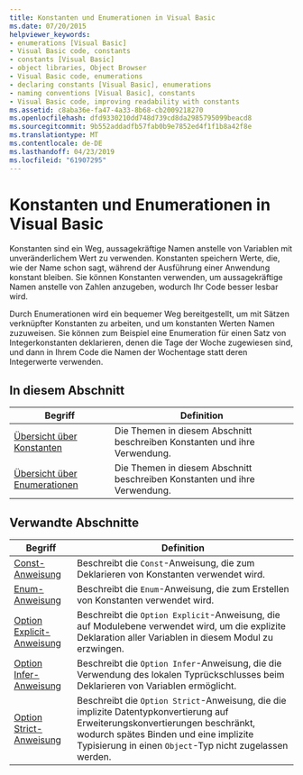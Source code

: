 ```yaml
---
title: Konstanten und Enumerationen in Visual Basic
ms.date: 07/20/2015
helpviewer_keywords:
- enumerations [Visual Basic]
- Visual Basic code, constants
- constants [Visual Basic]
- object libraries, Object Browser
- Visual Basic code, enumerations
- declaring constants [Visual Basic], enumerations
- naming conventions [Visual Basic], constants
- Visual Basic code, improving readability with constants
ms.assetid: c8aba36e-fa47-4a33-8b68-cb2009218270
ms.openlocfilehash: dfd9330210dd748d739cd8da2985795099beacd8
ms.sourcegitcommit: 9b552addadfb57fab0b9e7852ed4f1f1b8a42f8e
ms.translationtype: MT
ms.contentlocale: de-DE
ms.lasthandoff: 04/23/2019
ms.locfileid: "61907295"
---
```

# <a name="constants-and-enumerations-in-visual-basic"></a>Konstanten und Enumerationen in Visual Basic
Konstanten sind ein Weg, aussagekräftige Namen anstelle von Variablen mit unveränderlichem Wert zu verwenden. Konstanten speichern Werte, die, wie der Name schon sagt, während der Ausführung einer Anwendung konstant bleiben. Sie können Konstanten verwenden, um aussagekräftige Namen anstelle von Zahlen anzugeben, wodurch Ihr Code besser lesbar wird.  
  
 Durch Enumerationen wird ein bequemer Weg bereitgestellt, um mit Sätzen verknüpfter Konstanten zu arbeiten, und um konstanten Werten Namen zuzuweisen. Sie können zum Beispiel eine Enumeration für einen Satz von Integerkonstanten deklarieren, denen die Tage der Woche zugewiesen sind, und dann in Ihrem Code die Namen der Wochentage statt deren Integerwerte verwenden.  
  
## <a name="in-this-section"></a>In diesem Abschnitt  
  
|Begriff|Definition|  
|---|---|  
|[Übersicht über Konstanten](../../../../visual-basic/programming-guide/language-features/constants-enums/constants-overview.md)|Die Themen in diesem Abschnitt beschreiben Konstanten und ihre Verwendung.|  
|[Übersicht über Enumerationen](../../../../visual-basic/programming-guide/language-features/constants-enums/enumerations-overview.md)|Die Themen in diesem Abschnitt beschreiben Konstanten und ihre Verwendung.|  
  
## <a name="related-sections"></a>Verwandte Abschnitte  
  
|Begriff|Definition|  
|---|---|  
|[Const-Anweisung](../../../../visual-basic/language-reference/statements/const-statement.md)|Beschreibt die `Const`-Anweisung, die zum Deklarieren von Konstanten verwendet wird.|  
|[Enum-Anweisung](../../../../visual-basic/language-reference/statements/enum-statement.md)|Beschreibt die `Enum`-Anweisung, die zum Erstellen von Konstanten verwendet wird.|  
|[Option Explicit-Anweisung](../../../../visual-basic/language-reference/statements/option-explicit-statement.md)|Beschreibt die `Option Explicit`-Anweisung, die auf Modulebene verwendet wird, um die explizite Deklaration aller Variablen in diesem Modul zu erzwingen.|  
|[Option Infer-Anweisung](../../../../visual-basic/language-reference/statements/option-infer-statement.md)|Beschreibt die `Option Infer`-Anweisung, die die Verwendung des lokalen Typrückschlusses beim Deklarieren von Variablen ermöglicht.|  
|[Option Strict-Anweisung](../../../../visual-basic/language-reference/statements/option-strict-statement.md)|Beschreibt die `Option Strict`-Anweisung, die die implizite Datentypkonvertierung auf Erweiterungskonvertierungen beschränkt, wodurch spätes Binden und eine implizite Typisierung in einen `Object`-Typ nicht zugelassen werden.|
